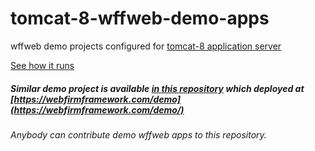 # tomcat-8-wffweb-demo-apps
wffweb demo projects configured for [tomcat-8 application server](http://www.mochahost.com/6128-46.html)

[See how it runs](https://youtu.be/PUkYApKxxew)


##### Similar demo project is available [in this repository](https://github.com/webfirmframework/tomcat-8-wffweb-demo-apps) which deployed at [https://webfirmframework.com/demo](https://webfirmframework.com/demo/)

###### Anybody can contribute demo wffweb apps to this repository.

